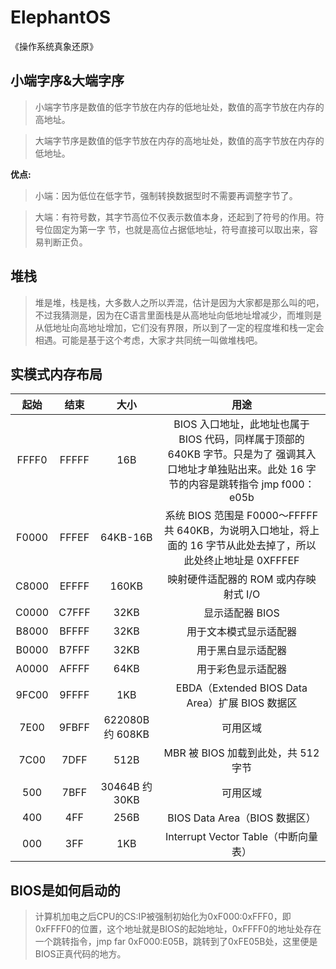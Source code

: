 # ElephantOS
《操作系统真象还原》

## 小端字序&大端字序

> 小端字节序是数值的低字节放在内存的低地址处，数值的高字节放在内存的高地址。

> 大端字节序是数值的低字节放在内存的高地址处，数值的高字节放在内存的低地址。

**优点:**

> 小端：因为低位在低字节，强制转换数据型时不需要再调整字节了。 

> 大端：有符号数，其字节高位不仅表示数值本身，还起到了符号的作用。符号位固定为第一字 节，也就是高位占据低地址，符号直接可以取出来，容易判断正负。 

## 堆栈

> 堆是堆，栈是栈，大多数人之所以弄混，估计是因为大家都是那么叫的吧，不过我猜测是，因为在C语言里面栈是从高地址向低地址增减少，而堆则是从低地址向高地址增加，它们没有界限，所以到了一定的程度堆和栈一定会相遇。可能是基于这个考虑，大家才共同统一叫做堆栈吧。

## 实模式内存布局

 起始 | 结束 | 大小 | 用途 
 :-: | :-: | :-: | :-:  
 FFFF0 | FFFFF | 16B      | BIOS 入口地址，此地址也属于 BIOS 代码，同样属于顶部的 640KB 字节。只是为了 强调其入口地址才单独贴出来。此处 16 字节的内容是跳转指令 jmp f000：e05b
 F0000 | FFFEF | 64KB-16B | 系统 BIOS 范围是 F0000～FFFFF 共 640KB，为说明入口地址，将上面的 16 字节从此处去掉了，所以此处终止地址是 0XFFFEF 
 C8000 | EFFFF | 160KB    | 映射硬件适配器的 ROM 或内存映射式 I/O 
 C0000 | C7FFF | 32KB     | 显示适配器 BIOS 
 B8000 | BFFFF | 32KB     | 用于文本模式显示适配器 
 B0000 | B7FFF | 32KB     | 用于黑白显示适配器
 A0000 | AFFFF | 64KB     | 用于彩色显示适配器 
 9FC00 | 9FFFF | 1KB      | EBDA（Extended BIOS Data Area）扩展 BIOS 数据区 
 7E00  | 9FBFF | 622080B 约 608KB | 可用区域 
 7C00  | 7DFF  | 512B     | MBR 被 BIOS 加载到此处，共 512 字节 
 500   | 7BFF  | 30464B 约 30KB | 可用区域 
 400   | 4FF   | 256B     | BIOS Data Area（BIOS 数据区） 
 000   | 3FF   | 1KB      | Interrupt Vector Table（中断向量表） 
 
 ## BIOS是如何启动的
 
 > 计算机加电之后CPU的CS:IP被强制初始化为0xF000:0xFFF0，即0xFFFF0的位置，这个地址就是BIOS的起始地址，0xFFFF0的地址处存在一个跳转指令，jmp far 0xF000:E05B，跳转到了0xFE05B处，这里便是BIOS正真代码的地方。
